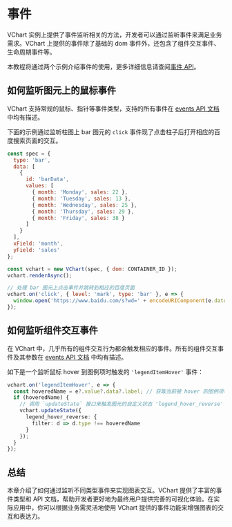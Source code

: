 # 事件

VChart 实例上提供了事件监听相关的方法，开发者可以通过监听事件来满足业务需求。VChart 上提供的事件除了基础的 dom 事件外，还包含了组件交互事件、生命周期事件等。

本教程将通过两个示例介绍事件的使用，更多详细信息请查阅[事件 API](../../../api/API/event)。

## 如何监听图元上的鼠标事件

VChart 支持常规的鼠标、指针等事件类型，支持的所有事件在 [events API 文档](../../../api/API/event)中均有描述。

下面的示例通过监听柱图上 bar 图元的 `click` 事件现了点击柱子后打开相应的百度搜索页面的交互。

```javascript livedemo
const spec = {
  type: 'bar',
  data: [
    {
      id: 'barData',
      values: [
        { month: 'Monday', sales: 22 },
        { month: 'Tuesday', sales: 13 },
        { month: 'Wednesday', sales: 25 },
        { month: 'Thursday', sales: 29 },
        { month: 'Friday', sales: 38 }
      ]
    }
  ],
  xField: 'month',
  yField: 'sales'
};

const vchart = new VChart(spec, { dom: CONTAINER_ID });
vchart.renderAsync();

// 处理 bar 图元上点击事件并跳转到相应的百度页面
vchart.on('click', { level: 'mark', type: 'bar' }, e => {
  window.open('https://www.baidu.com/s?wd=' + encodeURIComponent(e.datum.month));
});
```

## 如何监听组件交互事件

在 VChart 中，几乎所有的组件交互行为都会触发相应的事件。所有的组件交互事件及其参数在 [events API 文档](../../../api/API/event) 中均有描述。

如下是一个监听鼠标 hover 到图例项时触发的 `'legendItemHover'` 事件：

```ts
vchart.on('legendItemHover', e => {
  const hoveredName = e?.value?.data?.label; // 获取当前被 hover 的图例项名称
  if (hoveredName) {
    // 调用 `updateState` 接口来触发图元的自定义状态 'legend_hover_reverse'
    vchart.updateState({
      legend_hover_reverse: {
        filter: d => d.type !== hoveredName
      }
    });
  }
});
```

## 总结

本章介绍了如何通过监听不同类型事件来实现图表交互。VChart 提供了丰富的事件类型和 API 文档，帮助开发者更好地为最终用户提供完善的可视化体验。在实际应用中，你可以根据业务需灵活地使用 VChart 提供的事件功能来增强图表的交互和表达力。
